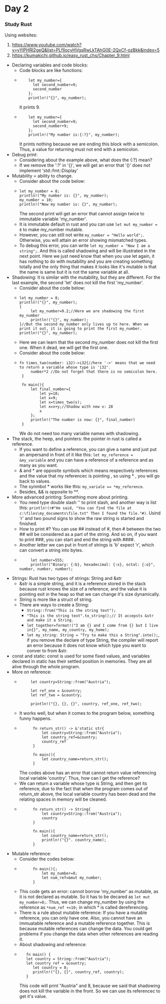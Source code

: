 # Day 2
### Study Rust
Using websites:
1. https://www.youtube.com/watch?v=yYlPHRl2geQ&list=PLfllocyHVgsRwLkTAhG0E-2QxCf-ozBkk&index=5
2. https://kumakichi.github.io/easy_rust_chs/Chapter_9.html

- Declaring variables and code blocks:
    - Code blocks are like functions:
    - ```
          let my_number={
            let second_number=9;
            second_number
          };
          println!("{}", my_number);
      ```
      It prints 9.
    - ```
          let my_number={
            let second_number=9;
            second_number+9;
          };
          println!("My number is:{:?}", my_number);
        ```
      It prints nothing because we are ending this block with a semicolon. Thus, a value for returning must not end with a semicolon.
- Debug print:
    - Considering about the example above, what does the {:?} mean?
    - If we remove the ':?' in '{}', we will get an error that '()' does not implement 'std::fmt::Display'
- Mutability = ability to change.
    - Consider about the code below:
    - ```
      let my_number = 8;
      println!("My number is: {}", my_number);
      my_number = 10;
      println!("Now my number is: {}", my_number);
      ```
      The second print will  get an error that cannot assign twice to immutable variable 'my_number'.
     - It is immutable default in rust and you can use `let mut my_number = 8` to make my_number mutable.
     - However, you can still not write `my_number = "Hello world";`. Otherwise, you will attain an error showing mismatched types.
     - To debug this error, you can write `let my_number = "Now I am a string";`. And this is called shadowing and will be illustrated in the next point. Here we just need know that when you use let again, it has nothing to do with mutability and you are creating something totally and the only thing that makes it looks like it's mutable is that the name is same but it is not the same variable at all.
- Shadowing: It is similar with the mutability, but they are different. For the last example, the second 'let' does not kill the first 'my_number'.
     - Consider about the code below:
     - ```
       let my_number = 8;
       println!("{}", my_number);
       {
            let my_number=9.2;//Here we are shadowing the first my_number
            println!("{}", my_number);
       }//But the second my_number only lives up to here. When we print it out, it is going to print the first my_number.
       println!("{}", my_number);
       ```
     - Here we can learn that the second my_number does not kill the first one. When it dead, we will get the first one.
     - Consider about the code below:
     - ```
       fn times_two(number: i32)->i32{//here '->' means that we need to return a variable whose type is 'i32'.
            number*2 //Do not forget that there is no semicolon here.
        }
        
        fn main(){
            let final_number={
                let y=18;
                let x=9;
                let x=times_two(x);
                let x=x+y;//Shadow with new x: 28
                x
            };
            println!("The number is now: {}", final_number)
        }
        ```
        We do not need too many variable names with shadowing.
- The stack, the heep, and pointers: the pointer in rust is called a reference.
     - If you want to define a reference, you can give a name and just put an ampersand in front of it like this: `let my_reference = &my_variable` and you can have a reference of a reference and as many as you want.
     - & and * are opposite symbols which means respectively references and the value that my referencec is pointing , so using * , you will go back to values.
     - The synmbol * works like this: `my_variale == *my_reference`.
     - Besides, && is opposite to **.
- More advanced printing: Something more about printing.
     - You need type double slash '\' to print slash, and another way is list this: `println!(r#"He said, "You can find the file at c:\files\my_documents\file.txt" Then I found the file."#)`. Usind 'r' and two pound signs to show the raw string is started and finished.
     - How to print #? You can use ## instead of #, then # between the two ## will be considered as a part of the string. And so on, if you want to print ###, you can start and end the string with ####.
     - Another letter we can put in front of strings is 'b' expect 'r', which can convert a string into bytes.
     - ```
            let number=555;
            println!("Binary: {:b}, hexadecimal: {:x}, octal: {:o}", number, number, number);
       ```
- Strings: Rust has two types of strings: String and &str
     - &str is a simple string, and it is a reference stored in the stack because rust knows the size of a reference, and the value it is pointing exit in the heap so that we can change it's size dynamically.
     - String is more like a struct of string.
     - There are ways to create a String:
          - `String::from("This is the string text");`
          - `"This is the string text".to_string();// It accepsts &str and make it a String.`
          - `let together=format!("I am {} and I come from {} but I live in{}", my_name, my_country, my_home);`
          - `let my_string: String = "Try to make this a String".into();`, if you remove the declare of type String, the compiler will report an error because it does not know which type you want to conver to from &str.
- const and static: const is used for some fixed values, and variables declared in static has their settled position in memories. They are all alive through the whole program.
- More on reference: 
    - ```
           let country=String::from("Austria");
          
           let ref_one = &country;
           let ref_two = &country;
          
           println!("{}, {}, {}", country, ref_one, ref_two);
        ```
    - It works well, but when it comes to the program below, something funny happens.
    - ```
            fn return_str() -> &'static str{
                let country=String::from("Austria");
                let country_ref=&country;
                country_ref
            }
            
            fn main(){
                let country_name=return_str();
            }
        ```
         The codes above has an error that cannot return value referencing local variable 'country'. Thus, how can I get the reference? 
    - We can return a variable whose type is String, and then get its reference, due to the fact that when the program comes out of return_str above, the local variable country has been dead and the relating spaces in memory will be cleaned.
    - ```
            fn return_str() -> String{
                let country=String::from("Austria");
                country
            }
            
            fn main(){
                let country_name=return_str();
                println!("{}". country_name);
            }
        ```
- Mutable reference:
    - Consider the codes below:
    - ```
            fn main(){;
                let my_number=8;
                let num_ref=&mut my_number;
            }
      ```
    - This code gets an error: cannot borrow 'my_number' as mutable, as it is not declared as mutable. So it has to be decared as `let mut my_number=8;`. Thus, we can change my_number by using the reference as `*num_ref +=10;` in which * is called dereferencing.
    - There is a rule about mutable reference: If you have a mutable reference, you can only have one. Also, you cannot have an immuatable reference and a mutable reference together. This is because mutable references can change the data. You could get problems if you change the data when other references are reading it.
    - About shadowing and reference:
    - ```
         fn main() {
         let country = String::from("Austria");
         let country_ref = &country;
            let country = 8;
            println!("{}, {}", country_ref, country);
         }
      ```
      This code will print "Austria" and 8, because we said that shadowing does not kill the variable in the front. So we can use its referencec to get it's value.
